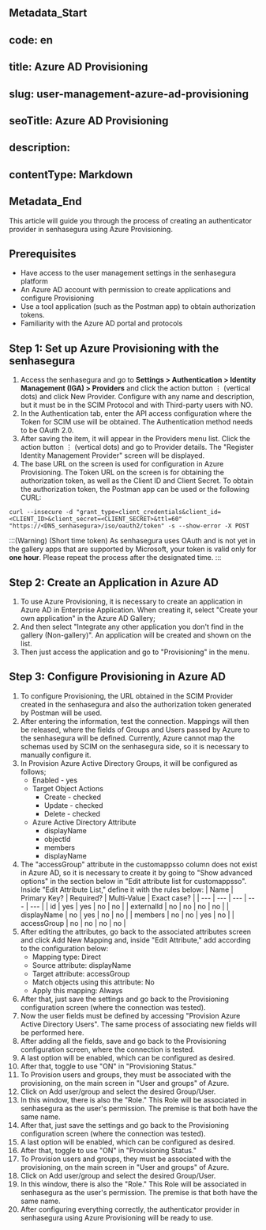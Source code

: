 ## Metadata_Start 
## code: en
## title: Azure AD Provisioning 
## slug: user-management-azure-ad-provisioning 
## seoTitle: Azure AD Provisioning 
## description:  
## contentType: Markdown 
## Metadata_End
This article will guide you through the process of creating an authenticator provider in senhasegura using Azure Provisioning.

## Prerequisites

- Have access to the user management settings in the senhasegura platform
- An Azure AD account with permission to create applications and configure Provisioning
- Use a tool application (such as the Postman app) to obtain authorization tokens.
- Familiarity with the Azure AD portal and protocols

## Step 1: Set up Azure Provisioning with the senhasegura

1. Access the senhasegura and go to **Settings > Authentication > Identity Management (IGA) > Providers** and click the action button ⋮ (vertical dots) and click New Provider. Configure with any name and description, but it must be in the SCIM Protocol and with Third-party users with NO.
2. In the Authentication tab, enter the API access configuration where the Token for SCIM use will be obtained. The Authentication method needs to be OAuth 2.0.
3. After saving the item, it will appear in the Providers menu list. Click the action button ⋮ (vertical dots) and go to Provider details. The "Register Identity Management Provider" screen will be displayed.
4. The base URL on the screen is used for configuration in Azure Provisioning. The Token URL on the screen is for obtaining the authorization token, as well as the Client ID and Client Secret. To obtain the authorization token, the Postman app can be used or the following CURL:
```
curl --insecure -d "grant_type=client_credentials&client_id=<CLIENT_ID>&client_secret=<CLIENT_SECRET>&ttl=60" "https://<DNS_senhasegura>/iso/oauth2/token" -s --show-error -X POST
```
:::(Warning) (Short time token)
As senhasegura uses OAuth and is not yet in the gallery apps that are supported by Microsoft, your token is valid only for **one hour**. Please repeat the process after the designated time.
:::

## Step 2: Create an Application in Azure AD

1. To use Azure Provisioning, it is necessary to create an application in Azure AD in Enterprise Application. When creating it, select "Create your own application" in the Azure AD Gallery;
2. And then select "Integrate any other application you don't find in the gallery (Non-gallery)". An application will be created and shown on the list.
3. Then just access the application and go to "Provisioning" in the menu.

## Step 3: Configure Provisioning in Azure AD

1. To configure Provisioning, the URL obtained in the SCIM Provider created in the senhasegura and also the authorization token generated by Postman will be used.
2. After entering the information, test the connection. Mappings will then be released, where the fields of Groups and Users passed by Azure to the senhasegura will be defined. Currently, Azure cannot map the schemas used by SCIM on the senhasegura side, so it is necessary to manually configure it.
3. In Provision Azure Active Directory Groups, it will be configured as follows;
    - Enabled - yes
    - Target Object Actions
        - Create - checked
        - Update - checked
        - Delete - checked
    - Azure Active Directory Attribute
        - displayName
        - objectld
        - members
        - displayName
4. The "accessGroup" attribute in the customappsso column does not exist in Azure AD, so it is necessary to create it by going to "Show advanced options" in the section below in "Edit attribute list for customappsso". Inside "Edit Attribute List," define it with the rules below:
    | Name | Primary Key? | Required? | Multi-Value | Exact case? |
    | --- | --- | --- | --- | --- |
    | id | yes | yes | no | no |
    | externalld | no | no | no | no |
    | displayName | no | yes | no | no |
    | members | no | no | yes | no |
    | accessGroup | no | no | no | no |
5. After editing the attributes, go back to the associated attributes screen and click Add New Mapping and, inside "Edit Attribute," add according to the configuration below:
    - Mapping type: Direct
    - Source attribute: displayName
    - Target attribute: accessGroup
    - Match objects using this attribute: No
    - Apply this mapping: Always
6. After that, just save the settings and go back to the Provisioning configuration screen (where the connection was tested).
7. Now the user fields must be defined by accessing "Provision Azure Active Directory Users". The same process of associating new fields will be performed here.
8. After adding all the fields, save and go back to the Provisioning configuration screen, where the connection is tested.
9. A last option will be enabled, which can be configured as desired.
10. After that, toggle to use "ON" in "Provisioning Status."
11. To Provision users and groups, they must be associated with the provisioning, on the main screen in "User and groups" of Azure.
12. Click on Add user/group and select the desired Group/User.
13. In this window, there is also the "Role." This Role will be associated in senhasegura as the user's permission. The premise is that both have the same name.
14. After that, just save the settings and go back to the Provisioning configuration screen (where the connection was tested).
15. A last option will be enabled, which can be configured as desired.
16. After that, toggle to use "ON" in "Provisioning Status."
17. To Provision users and groups, they must be associated with the provisioning, on the main screen in "User and groups" of Azure.
18. Click on Add user/group and select the desired Group/User.
19. In this window, there is also the "Role." This Role will be associated in senhasegura as the user's permission. The premise is that both have the same name.
20. After configuring everything correctly, the authenticator provider in senhasegura using Azure Provisioning will be ready to use.